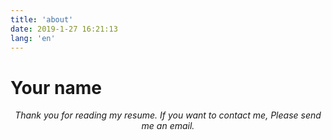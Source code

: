 ```yaml
---
title: 'about'
date: 2019-1-27 16:21:13
lang: 'en'
---
```


# Your name

<div align="center">

_Thank you for reading my resume. If you want to contact me, Please send me an email._

</div>
